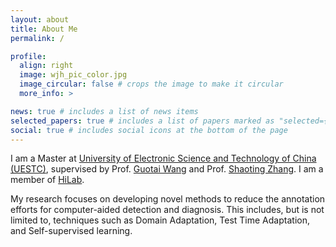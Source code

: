 ```yaml
---
layout: about
title: About Me
permalink: /

profile:
  align: right
  image: wjh_pic_color.jpg
  image_circular: false # crops the image to make it circular
  more_info: >

news: true # includes a list of news items
selected_papers: true # includes a list of papers marked as "selected={true}"
social: true # includes social icons at the bottom of the page
---
```


I am a Master at  [University of Electronic Science and Technology of China (UESTC)](https://www.uestc.edu.cn/),   supervised by Prof. [Guotai Wang](https://scholar.google.com.hk/citations?user=Z2sFN4EAAAAJ&hl=en) and Prof. [Shaoting Zhang](https://scholar.google.com.hk/citations?user=oiBMWK4AAAAJ&hl=en). I am a member of [HiLab](https://hilab.uestc.edu.cn/). 

My research focuses on developing novel methods to reduce the annotation efforts for computer-aided detection and diagnosis. This includes, but is not limited to, techniques such as Domain Adaptation, Test Time Adaptation, and Self-supervised learning.

